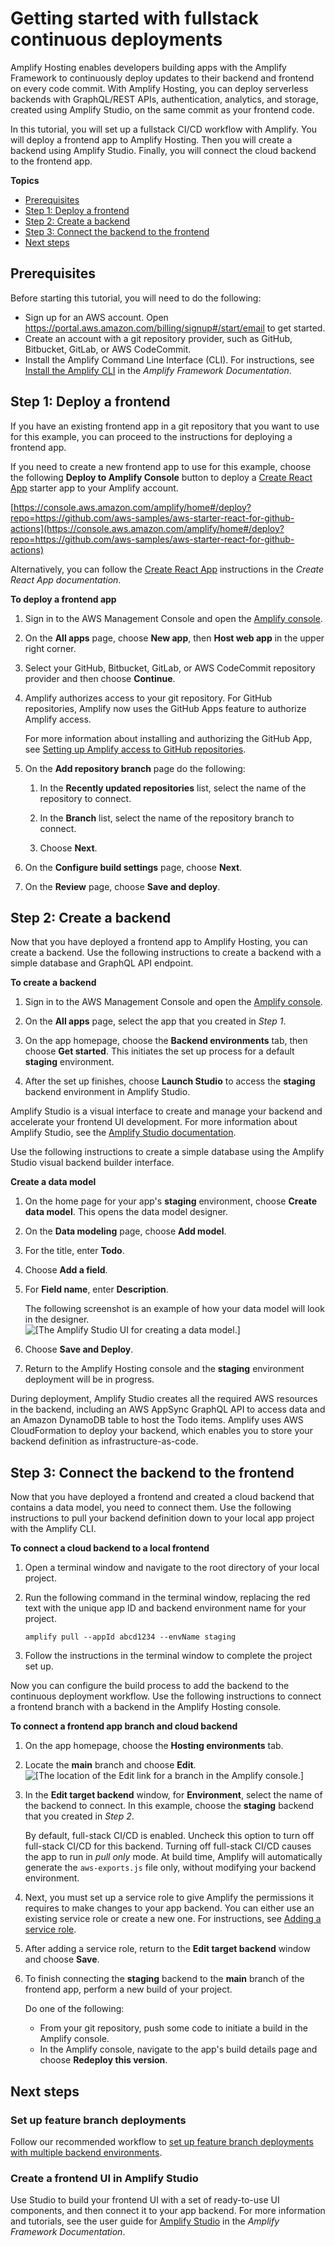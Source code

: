 # Getting started with fullstack continuous deployments<a name="deploy-backend"></a>

Amplify Hosting enables developers building apps with the Amplify Framework to continuously deploy updates to their backend and frontend on every code commit\. With Amplify Hosting, you can deploy serverless backends with GraphQL/REST APIs, authentication, analytics, and storage, created using Amplify Studio, on the same commit as your frontend code\.



In this tutorial, you will set up a fullstack CI/CD workflow with Amplify\. You will deploy a frontend app to Amplify Hosting\. Then you will create a backend using Amplify Studio\. Finally, you will connect the cloud backend to the frontend app\.

**Topics**
+ [Prerequisites](#fullstack-sample-prerequisites)
+ [Step 1: Deploy a frontend](#step-1-deploy-frontend)
+ [Step 2: Create a backend](#step-2-create-backend)
+ [Step 3: Connect the backend to the frontend](#step-3-connect-backend-to-frontend)
+ [Next steps](#next-steps-set-up-feature-branch-deployments)

## Prerequisites<a name="fullstack-sample-prerequisites"></a>

Before starting this tutorial, you will need to do the following:
+ Sign up for an AWS account\. Open [https://portal\.aws\.amazon\.com/billing/signup\#/start/email](https://portal.aws.amazon.com/billing/signup#/start/email) to get started\.
+ Create an account with a git repository provider, such as GitHub, Bitbucket, GitLab, or AWS CodeCommit\.
+ Install the Amplify Command Line Interface \(CLI\)\. For instructions, see [Install the Amplify CLI](https://docs.amplify.aws/cli/start/install/) in the *Amplify Framework Documentation*\.

## Step 1: Deploy a frontend<a name="step-1-deploy-frontend"></a>

If you have an existing frontend app in a git repository that you want to use for this example, you can proceed to the instructions for deploying a frontend app\.

If you need to create a new frontend app to use for this example, choose the following **Deploy to Amplify Console** button to deploy a [Create React App](https://create-react-app.dev/docs/getting-started) starter app to your Amplify account\.

[https://console.aws.amazon.com/amplify/home#/deploy?repo=https://github.com/aws-samples/aws-starter-react-for-github-actions](https://console.aws.amazon.com/amplify/home#/deploy?repo=https://github.com/aws-samples/aws-starter-react-for-github-actions)

Alternatively, you can follow the [Create React App](https://create-react-app.dev/docs/getting-started) instructions in the *Create React App documentation*\.

**To deploy a frontend app**

1. Sign in to the AWS Management Console and open the [Amplify console](https://console.aws.amazon.com/amplify/)\.

1. On the **All apps** page, choose **New app**, then **Host web app** in the upper right corner\.

1. Select your GitHub, Bitbucket, GitLab, or AWS CodeCommit repository provider and then choose **Continue**\.

1. Amplify authorizes access to your git repository\. For GitHub repositories, Amplify now uses the GitHub Apps feature to authorize Amplify access\. 

   For more information about installing and authorizing the GitHub App, see [Setting up Amplify access to GitHub repositories](setting-up-GitHub-access.md)\.

1. On the **Add repository branch** page do the following:

   1. In the **Recently updated repositories** list, select the name of the repository to connect\.

   1. In the **Branch** list, select the name of the repository branch to connect\.

   1. Choose **Next**\.

1. On the **Configure build settings** page, choose **Next**\.

1. On the **Review** page, choose **Save and deploy**\.

## Step 2: Create a backend<a name="step-2-create-backend"></a>

Now that you have deployed a frontend app to Amplify Hosting, you can create a backend\. Use the following instructions to create a backend with a simple database and GraphQL API endpoint\.

**To create a backend**

1. Sign in to the AWS Management Console and open the [Amplify console](https://console.aws.amazon.com/amplify/)\.

1. On the **All apps** page, select the app that you created in *Step 1*\.

1. On the app homepage, choose the **Backend environments** tab, then choose **Get started**\. This initiates the set up process for a default **staging** environment\.

1. After the set up finishes, choose **Launch Studio** to access the **staging** backend environment in Amplify Studio\.

Amplify Studio is a visual interface to create and manage your backend and accelerate your frontend UI development\. For more information about Amplify Studio, see the [Amplify Studio documentation](https://docs.amplify.aws/console/)\.

Use the following instructions to create a simple database using the Amplify Studio visual backend builder interface\.

**Create a data model**

1. On the home page for your app's **staging** environment, choose **Create data model**\. This opens the data model designer\.

1. On the **Data modeling** page, choose **Add model**\.

1. For the title, enter **Todo**\.

1. Choose **Add a field**\.

1. For **Field name**, enter **Description**\.

   The following screenshot is an example of how your data model will look in the designer\.  
![\[The Amplify Studio UI for creating a data model.\]](http://docs.aws.amazon.com/amplify/latest/userguide/images/amplify-deploy-backend-1.png)

1. Choose **Save and Deploy**\.

1. Return to the Amplify Hosting console and the **staging** environment deployment will be in progress\.

During deployment, Amplify Studio creates all the required AWS resources in the backend, including an AWS AppSync GraphQL API to access data and an Amazon DynamoDB table to host the Todo items\. Amplify uses AWS CloudFormation to deploy your backend, which enables you to store your backend definition as infrastructure\-as\-code\.

## Step 3: Connect the backend to the frontend<a name="step-3-connect-backend-to-frontend"></a>

Now that you have deployed a frontend and created a cloud backend that contains a data model, you need to connect them\. Use the following instructions to pull your backend definition down to your local app project with the Amplify CLI\.

**To connect a cloud backend to a local frontend**

1. Open a terminal window and navigate to the root directory of your local project\.

1. Run the following command in the terminal window, replacing the red text with the unique app ID and backend environment name for your project\.

   ```
   amplify pull --appId abcd1234 --envName staging
   ```

1. Follow the instructions in the terminal window to complete the project set up\.

Now you can configure the build process to add the backend to the continuous deployment workflow\. Use the following instructions to connect a frontend branch with a backend in the Amplify Hosting console\.

**To connect a frontend app branch and cloud backend**

1. On the app homepage, choose the **Hosting environments** tab\.

1. Locate the **main** branch and choose **Edit**\.  
![\[The location of the Edit link for a branch in the Amplify console.\]](http://docs.aws.amazon.com/amplify/latest/userguide/images/amplify_edit_backend_alternate.png)

1. In the **Edit target backend** window, for **Environment**, select the name of the backend to connect\. In this example, choose the **staging** backend that you created in *Step 2*\. 

   By default, full\-stack CI/CD is enabled\. Uncheck this option to turn off full\-stack CI/CD for this backend\. Turning off full\-stack CI/CD causes the app to run in *pull only* mode\. At build time, Amplify will automatically generate the `aws-exports.js` file only, without modifying your backend environment\.

1. Next, you must set up a service role to give Amplify the permissions it requires to make changes to your app backend\. You can either use an existing service role or create a new one\. For instructions, see [Adding a service role](how-to-service-role-amplify-console.md)\.

1. After adding a service role, return to the **Edit target backend** window and choose **Save**\.

1. To finish connecting the **staging** backend to the **main** branch of the frontend app, perform a new build of your project\.

   Do one of the following:
   + From your git repository, push some code to initiate a build in the Amplify console\.
   + In the Amplify console, navigate to the app's build details page and choose **Redeploy this version**\.

## Next steps<a name="next-steps-set-up-feature-branch-deployments"></a>

### Set up feature branch deployments<a name="set-up-feature-branch-deployments"></a>

Follow our recommended workflow to [set up feature branch deployments with multiple backend environments](https://docs.aws.amazon.com/amplify/latest/userguide/multi-environments.html#team-workflows-with-amplify-cli-backend-environments)\.

### Create a frontend UI in Amplify Studio<a name="create-studio-ui-components"></a>

Use Studio to build your frontend UI with a set of ready\-to\-use UI components, and then connect it to your app backend\. For more information and tutorials, see the user guide for [Amplify Studio](https://docs.amplify.aws/console) in the *Amplify Framework Documentation*\.
